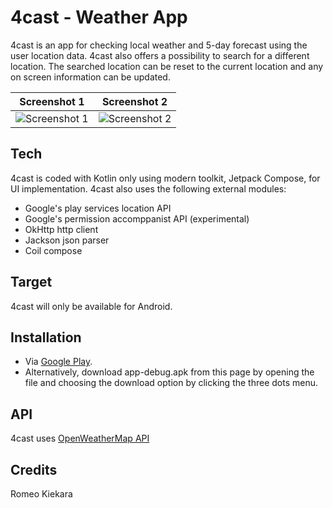 # 4cast - Weather App

4cast is an app for checking local weather and 5-day forecast using the user location data.
4cast also offers a possibility to search for a different location. The searched location
can be reset to the current location and any on screen information can be updated.

Screenshot 1                                                             | Screenshot 2
:-----------------------------------------------------------------------:|:-----------------------------------:
![Screenshot 1](https://i.gyazo.com/c1126d3c15e44a665de8e643d4f868e8.jpg)|![Screenshot 2](https://i.gyazo.com/0f9b96af3efcebdad18382b5d8b9b568.jpg)

## Tech

4cast is coded with Kotlin only using modern toolkit, Jetpack Compose, for UI implementation.
4cast also uses the following external modules:
- Google's play services location API
- Google's permission accomppanist API (experimental)
- OkHttp http client
- Jackson json parser
- Coil compose

## Target

4cast will only be available for Android.

## Installation

- Via [Google Play](https://play.google.com/store/apps/details?id=fi.tuni.fourcast).
- Alternatively, download app-debug.apk from this page by opening the file and choosing the download
option by clicking the three dots menu.

## API

4cast uses [OpenWeatherMap API](https://openweathermap.org/api)

## Credits

Romeo Kiekara
